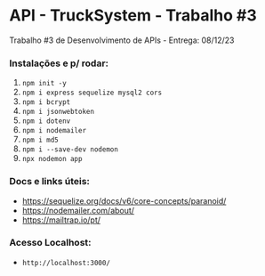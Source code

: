 # API - TruckSystem - Trabalho #3

Trabalho #3 de Desenvolvimento de APIs - Entrega: 08/12/23

### Instalações e p/ rodar:

1. `` npm init -y `` 
2. ``npm i express sequelize mysql2 cors `` 
3. ``npm i bcrypt ``  
4. `` npm i jsonwebtoken `` 
5. `` npm i dotenv `` 
6. `` npm i nodemailer `` 
7. ``npm i md5 ``
8. `` npm i --save-dev nodemon ``
9.   ``npx nodemon app `` 

### Docs e links úteis:
- https://sequelize.org/docs/v6/core-concepts/paranoid/
- https://nodemailer.com/about/
- https://mailtrap.io/pt/

### Acesso Localhost: 
- ``http://localhost:3000/``


